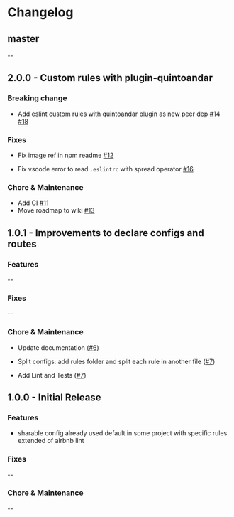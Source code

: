 # Changelog

## master

--

## 2.0.0 - Custom rules with plugin-quintoandar

### Breaking change

- Add eslint custom rules with quintoandar plugin as new peer dep [#14](https://github.com/quintoandar/eslint-config-quintoandar/pull/14) [#18](https://github.com/quintoandar/eslint-config-quintoandar/pull/18)

### Fixes

- Fix image ref in npm readme [#12](https://github.com/quintoandar/eslint-config-quintoandar/pull/12)

- Fix vscode error to read `.eslintrc` with spread operator [#16](https://github.com/quintoandar/eslint-config-quintoandar/pull/16)

### Chore & Maintenance

- Add CI [#11](https://github.com/quintoandar/eslint-config-quintoandar/pull/11)
- Move roadmap to wiki [#13](https://github.com/quintoandar/eslint-config-quintoandar/pull/13)

## 1.0.1 - Improvements to declare configs and routes

### Features

--

### Fixes

--

### Chore & Maintenance

- Update documentation ([#6](https://github.com/quintoandar/eslint-config-quintoandar/pull/6))

- Split configs: add rules folder and split each rule in another file ([#7](https://github.com/quintoandar/eslint-config-quintoandar/pull/7))

- Add Lint and Tests ([#7](https://github.com/quintoandar/eslint-config-quintoandar/pull/7))

## 1.0.0 - Initial Release

### Features

- sharable config already used default in some project with specific rules extended of airbnb lint

### Fixes

--

### Chore & Maintenance

--
